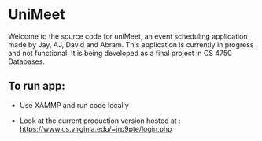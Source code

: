 # UniMeet

 Welcome to the source code for uniMeet, an event scheduling application made by Jay, AJ, David and Abram. This application is currently in progress and not functional. It is being developed as a final project in CS 4750 Databases.  

## To run app:

- Use XAMMP and run code locally

- Look at the current production version hosted at : <https://www.cs.virginia.edu/~jrp9pte/login.php> 
